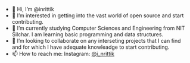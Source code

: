 - 👋 Hi, I’m @inrittik
- 👀 I’m interested in getting into the vast world of open source and start contributing.
- 🌱 I’m currently studying Computer Sciences and Engineering from NIT Silchar. I am learning basic programming and data structures.
- 💞️ I’m looking to collaborate on any interseting projects that I can find and for which I have adequate knowleadge to start contributing.
- 📫 How to reach me: Instagram: [@i_nrittik](https://www.instagram.com/i_nrittik/)

<!---
inrittik/inrittik is a ✨ special ✨ repository because its `README.md` (this file) appears on your GitHub profile.
You can click the Preview link to take a look at your changes.
--->
